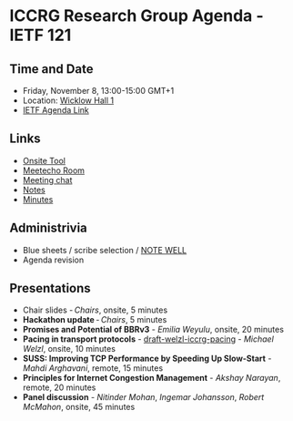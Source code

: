 # ICCRG Research Group Agenda - IETF 121

## Time and Date

* Friday, November 8, 13:00-15:00 GMT+1
* Location: [Wicklow Hall 1](https://datatracker.ietf.org/meeting/121/floor-plan?room=wicklow-hall-1)
* [IETF Agenda Link](https://datatracker.ietf.org/meeting/121/agenda/?show=iccrg)

## Links

* [Onsite Tool](https://meetings.conf.meetecho.com/onsite121/?session=33504)
* [Meetecho Room](https://meetings.conf.meetecho.com/ietf121/?group=iccrg&short=iccrg&item=1)
* [Meeting chat](https://zulip.ietf.org/#narrow/stream/iccrg)
* [Notes](https://notes.ietf.org/notes-ietf-121-iccrg) 
* [Minutes](https://datatracker.ietf.org/doc/minutes-121-iccrg/)

## Administrivia

* Blue sheets / scribe selection / [NOTE WELL](https://www.irtf.org/policies/irtf-note-well-2021-05.pdf) 
* Agenda revision

## Presentations

- Chair slides - _Chairs_, onsite, 5 minutes
- **Hackathon update** - _Chairs_, 5 minutes
- **Promises and Potential of BBRv3** - _Emilia Weyulu_, onsite, 20 minutes
- **Pacing in transport protocols** - [draft-welzl-iccrg-pacing](https://datatracker.ietf.org/doc/draft-welzl-iccrg-pacing/) - _Michael Welzl_, onsite, 10 minutes
- **SUSS: Improving TCP Performance by Speeding Up Slow-Start** - _Mahdi Arghavani_, remote, 15 minutes
- **Principles for Internet Congestion Management** - _Akshay Narayan_, remote, 20 minutes
- **Panel discussion** - _Nitinder Mohan_, _Ingemar Johansson_, _Robert McMahon_, onsite, 45 minutes
